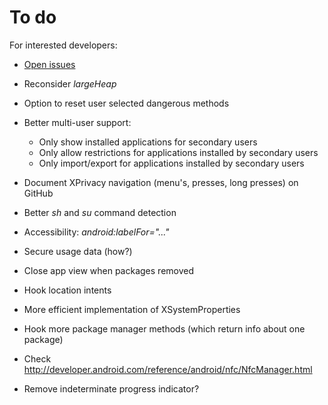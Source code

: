 To do
=====

For interested developers:

* [Open issues](https://github.com/M66B/XPrivacy/issues?state=open)

* Reconsider *largeHeap*
* Option to reset user selected dangerous methods
* Better multi-user support:
	* Only show installed applications for secondary users
	* Only allow restrictions for applications installed by secondary users
	* Only import/export for applications installed by secondary users
* Document XPrivacy navigation (menu's, presses, long presses) on GitHub
* Better *sh* and *su* command detection
* Accessibility: *android:labelFor="..."*
* Secure usage data (how?)
* Close app view when packages removed
* Hook location intents
* More efficient implementation of XSystemProperties
* Hook more package manager methods (which return info about one package)
* Check http://developer.android.com/reference/android/nfc/NfcManager.html
* Remove indeterminate progress indicator?
